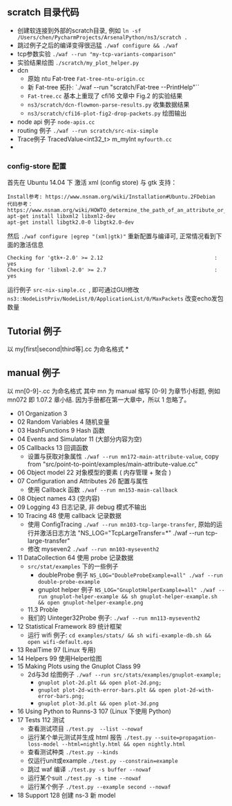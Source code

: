 ## scratch 目录代码
 * 创建软连接到外部的scratch目录, 例如 `ln -sf /Users/chen/PycharmProjects/ArsenalPython/ns3/scratch .`
 * 跳过例子之后的编译变得很迅猛 `./waf configure && ./waf`
 * tcp参数实验 `./waf --run "my-tcp-variants-comparison"`
 * 实验结果绘图 `./scratch/my_plot_helper.py`
 * dcn  
   - 原始 ntu Fat-tree `Fat-tree-ntu-origin.cc`
   - 新 Fat-tree 拓扑: `./waf --run "scratch/Fat-tree --PrintHelp"``
   - `Fat-tree.cc` 基本上重现了 cfi16 文章中 Fig.2 的实验结果
   - `ns3/scratch/dcn-flowmon-parse-results.py` 收集数据结果
   - `ns3/scratch/cfi16-plot-fig2-drop-packets.py` 绘图输出
 * node api 例子 `node-apis.cc`
 * routing 例子 `./waf --run scratch/src-nix-simple`
 * Trace例子 TracedValue<int32_t> m_myInt `myfourth.cc`
 *

### config-store 配置
首先在 Ubuntu 14.04 下 激活  xml (config store) 与 gtk 支持：
```
Install参考: https://www.nsnam.org/wiki/Installation#Ubuntu.2FDebian
代码参考： https://www.nsnam.org/wiki/HOWTO_determine_the_path_of_an_attribute_or_trace_source
apt-get install libxml2 libxml2-dev
apt-get install libgtk2.0-0 libgtk2.0-dev
```
然后 `./waf configure |egrep "(xml|gtk)"` 重新配置与编译可, 正常情况看到下面的激活信息
```
Checking for 'gtk+-2.0' >= 2.12                                    : yes
Checking for 'libxml-2.0' >= 2.7                                   : yes
```
运行例子 `src-nix-simple.cc `, 即可通过GUI修改 `ns3::NodeListPriv/NodeList/0/ApplicationList/0/MaxPackets` 改变echo发包数量

## Tutorial 例子
 以 my[first|second|third等].cc 为命名格式
 *

## manual 例子
 以 mn[0-9]-<orignal-source>.cc 为命名格式
 其中 mn 为 manual 缩写 [0-9] 为章节小标题, 例如 mn072 即 1.07.2 章小结. 因为手册都在第一大章中，所以 1 忽略了。

* 01 Organization 3
* 02 Random Variables 4 随机变量
* 03 HashFunctions 9 Hash 函数
* 04 Events and Simulator 11 (大部分内容为空)
* 05 Callbacks 13 回调函数
   - 设置与获取对象属性 `./waf --run mn172-main-attribute-value`, copy from "src/point-to-point/examples/main-attribute-value.cc"
* 06 Object model 22 对象模型的要素 ( 内存管理 + 聚合 )
* 07 Configuration and Attributes 26 配置与属性
   - 使用 Callback 函数 `./waf --run mn153-main-callback`
* 08 Object names 43 (空内容)
* 09 Logging 43 日志记录, 非 debug 模式不输出
* 10 Tracing 48 使用 callback 记录数据
  - 使用 ConfigTracing `./waf --run mn103-tcp-large-transfer`, 原始的运行并激活日志方法 "NS_LOG="TcpLargeTransfer=*" ./waf --run tcp-large-transfer"
  - 修改 myseven2 `./waf --run mn103-myseventh2`
* 11 DataCollection 64 使用 probe 记录数据
  - `src/stat/examples` 下的一些例子
    + doubleProbe 例子 `NS_LOG="DoubleProbeExample=all" ./waf --run double-probe-example`
    + gnuplot helper 例子 `NS_LOG="GnuplotHelperExample=all" ./waf --run gnuplot-helper-example && sh gnuplot-helper-example.sh && open gnuplot-helper-example.png`
  - 11.3 Proble
  - 我们的 Uinteger32Probe 例子: `./waf --run mn113-myseventh2 `
* 12 Statistical Framework 89 统计框架
  - 运行 wifi 例子: `cd examples/stats/ && sh wifi-example-db.sh && open wifi-default.eps`
* 13 RealTime 97 (Linux 专用)
* 14 Helpers 99 使用Helper绘图
* 15 Making Plots using the Gnuplot Class 99
  - 2d与3d 绘图例子 `./waf --run src/stats/examples/gnuplot-example;`  
     + `gnuplot plot-2d.plt && open plot-2d.png; `
     + `gnuplot plot-2d-with-error-bars.plt && open plot-2d-with-error-bars.png;`
     + `gnuplot plot-3d.plt && open plot-3d.png`
* 16 Using Python to Runns-3 107 (Linux 下使用 Python)
* 17 Tests 112 测试
  - 查看测试项目 `./test.py  --list --nowaf`
  - 运行某个单元测试并生成 html 报告  `./test.py --suite=propagation-loss-model --html=nightly.html && open nightly.html`
  - 查看测试种类 `./test.py --kinds`
  - 仅运行unit或example `./test.py --constrain=example`  
  - 跳过 waf 编译 `./test.py -s buffer --nowaf`
  - 运行某个suit `./test.py -s time --nowaf`
  - 运行某个例子 `./test.py --example second --nowaf`
* 18 Support 128 创建 ns-3 新 model
